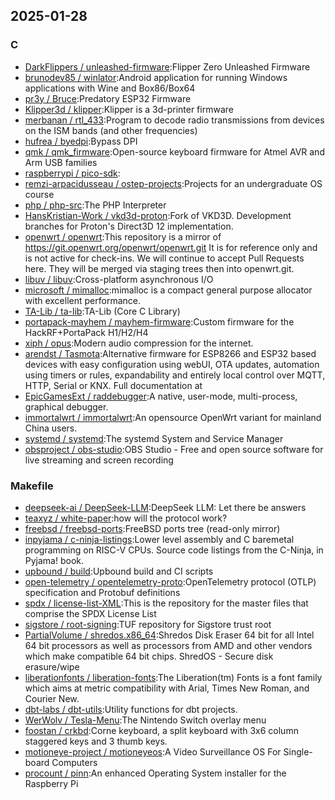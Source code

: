 ## 2025-01-28

### C

* [DarkFlippers / unleashed-firmware](https://github.com/DarkFlippers/unleashed-firmware):Flipper Zero Unleashed Firmware
* [brunodev85 / winlator](https://github.com/brunodev85/winlator):Android application for running Windows applications with Wine and Box86/Box64
* [pr3y / Bruce](https://github.com/pr3y/Bruce):Predatory ESP32 Firmware
* [Klipper3d / klipper](https://github.com/Klipper3d/klipper):Klipper is a 3d-printer firmware
* [merbanan / rtl_433](https://github.com/merbanan/rtl_433):Program to decode radio transmissions from devices on the ISM bands (and other frequencies)
* [hufrea / byedpi](https://github.com/hufrea/byedpi):Bypass DPI
* [qmk / qmk_firmware](https://github.com/qmk/qmk_firmware):Open-source keyboard firmware for Atmel AVR and Arm USB families
* [raspberrypi / pico-sdk](https://github.com/raspberrypi/pico-sdk):
* [remzi-arpacidusseau / ostep-projects](https://github.com/remzi-arpacidusseau/ostep-projects):Projects for an undergraduate OS course
* [php / php-src](https://github.com/php/php-src):The PHP Interpreter
* [HansKristian-Work / vkd3d-proton](https://github.com/HansKristian-Work/vkd3d-proton):Fork of VKD3D. Development branches for Proton's Direct3D 12 implementation.
* [openwrt / openwrt](https://github.com/openwrt/openwrt):This repository is a mirror of https://git.openwrt.org/openwrt/openwrt.git It is for reference only and is not active for check-ins. We will continue to accept Pull Requests here. They will be merged via staging trees then into openwrt.git.
* [libuv / libuv](https://github.com/libuv/libuv):Cross-platform asynchronous I/O
* [microsoft / mimalloc](https://github.com/microsoft/mimalloc):mimalloc is a compact general purpose allocator with excellent performance.
* [TA-Lib / ta-lib](https://github.com/TA-Lib/ta-lib):TA-Lib (Core C Library)
* [portapack-mayhem / mayhem-firmware](https://github.com/portapack-mayhem/mayhem-firmware):Custom firmware for the HackRF+PortaPack H1/H2/H4
* [xiph / opus](https://github.com/xiph/opus):Modern audio compression for the internet.
* [arendst / Tasmota](https://github.com/arendst/Tasmota):Alternative firmware for ESP8266 and ESP32 based devices with easy configuration using webUI, OTA updates, automation using timers or rules, expandability and entirely local control over MQTT, HTTP, Serial or KNX. Full documentation at
* [EpicGamesExt / raddebugger](https://github.com/EpicGamesExt/raddebugger):A native, user-mode, multi-process, graphical debugger.
* [immortalwrt / immortalwrt](https://github.com/immortalwrt/immortalwrt):An opensource OpenWrt variant for mainland China users.
* [systemd / systemd](https://github.com/systemd/systemd):The systemd System and Service Manager
* [obsproject / obs-studio](https://github.com/obsproject/obs-studio):OBS Studio - Free and open source software for live streaming and screen recording

### Makefile

* [deepseek-ai / DeepSeek-LLM](https://github.com/deepseek-ai/DeepSeek-LLM):DeepSeek LLM: Let there be answers
* [teaxyz / white-paper](https://github.com/teaxyz/white-paper):how will the protocol work?
* [freebsd / freebsd-ports](https://github.com/freebsd/freebsd-ports):FreeBSD ports tree (read-only mirror)
* [inpyjama / c-ninja-listings](https://github.com/inpyjama/c-ninja-listings):Lower level assembly and C baremetal programming on RISC-V CPUs. Source code listings from the C-Ninja, in Pyjama! book.
* [upbound / build](https://github.com/upbound/build):Upbound build and CI scripts
* [open-telemetry / opentelemetry-proto](https://github.com/open-telemetry/opentelemetry-proto):OpenTelemetry protocol (OTLP) specification and Protobuf definitions
* [spdx / license-list-XML](https://github.com/spdx/license-list-XML):This is the repository for the master files that comprise the SPDX License List
* [sigstore / root-signing](https://github.com/sigstore/root-signing):TUF repository for Sigstore trust root
* [PartialVolume / shredos.x86_64](https://github.com/PartialVolume/shredos.x86_64):Shredos Disk Eraser 64 bit for all Intel 64 bit processors as well as processors from AMD and other vendors which make compatible 64 bit chips. ShredOS - Secure disk erasure/wipe
* [liberationfonts / liberation-fonts](https://github.com/liberationfonts/liberation-fonts):The Liberation(tm) Fonts is a font family which aims at metric compatibility with Arial, Times New Roman, and Courier New.
* [dbt-labs / dbt-utils](https://github.com/dbt-labs/dbt-utils):Utility functions for dbt projects.
* [WerWolv / Tesla-Menu](https://github.com/WerWolv/Tesla-Menu):The Nintendo Switch overlay menu
* [foostan / crkbd](https://github.com/foostan/crkbd):Corne keyboard, a split keyboard with 3x6 column staggered keys and 3 thumb keys.
* [motioneye-project / motioneyeos](https://github.com/motioneye-project/motioneyeos):A Video Surveillance OS For Single-board Computers
* [procount / pinn](https://github.com/procount/pinn):An enhanced Operating System installer for the Raspberry Pi
